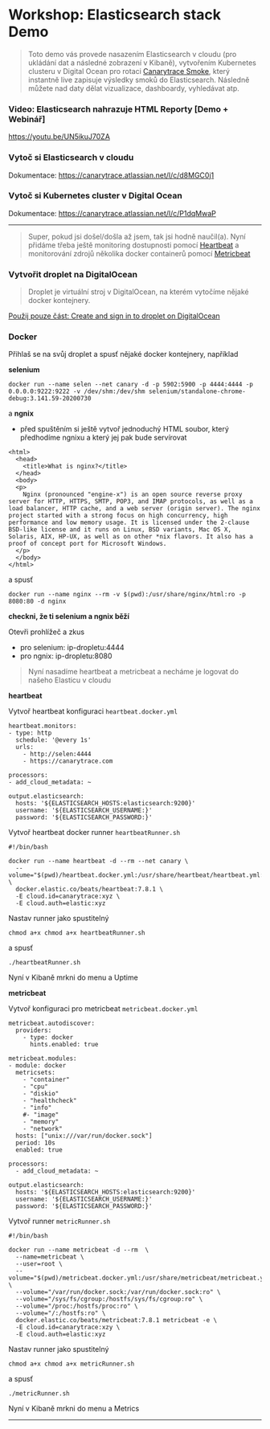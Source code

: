 # Workshop: Elasticsearch stack Demo
> Toto demo vás provede nasazením Elasticsearch v cloudu (pro ukládání dat a následné zobrazení v Kibaně), vytvořením Kubernetes clusteru v Digital Ocean pro rotaci [Canarytrace Smoke](https://quay.io/repository/canarytrace/smoke), který instantně live zapisuje výsledky smoků do Elasticsearch. Následně můžete nad daty dělat vizualizace, dashboardy, vyhledávat atp.

### Video: Elasticsearch nahrazuje HTML Reporty [Demo + Webinář]

https://youtu.be/UN5ikuJ70ZA

### Vytoč si Elasticsearch v cloudu

Dokumentace: https://canarytrace.atlassian.net/l/c/d8MGC0j1

### Vytoč si Kubernetes cluster v Digital Ocean

Dokumentace: https://canarytrace.atlassian.net/l/c/P1dqMwaP

---
> Super, pokud jsi došel/došla až jsem, tak jsi hodně naučil(a). Nyní přidáme třeba ještě monitoring dostupnosti pomocí [Heartbeat](https://www.elastic.co/beats/heartbeat) a monitorování zdrojů několika docker containerů pomocí [Metricbeat](https://www.elastic.co/beats/metricbeat)

### Vytvořit droplet na DigitalOcean
> Droplet je virtuální stroj v DigitalOcean, na kterém vytočíme nějaké docker kontejnery. 

[Použij pouze část: Create and sign in to droplet on DigitalOcean](https://canarytrace.atlassian.net/l/c/6xsXtGNT)

### Docker
Přihlaš se na svůj droplet a spusť nějaké docker kontejnery, například 

**selenium**

```
docker run --name selen --net canary -d -p 5902:5900 -p 4444:4444 -p 0.0.0.0:9222:9222 -v /dev/shm:/dev/shm selenium/standalone-chrome-debug:3.141.59-20200730
```

a **ngnix**

- před spuštěním si ještě vytvoř jednoduchý HTML soubor, který předhodíme ngnixu a který jej pak bude servírovat

```
<html>
  <head>
    <title>What is nginx?</title>
  </head>
  <body>
  <p>
    Nginx (pronounced "engine-x") is an open source reverse proxy server for HTTP, HTTPS, SMTP, POP3, and IMAP protocols, as well as a load balancer, HTTP cache, and a web server (origin server). The nginx project started with a strong focus on high concurrency, high performance and low memory usage. It is licensed under the 2-clause BSD-like license and it runs on Linux, BSD variants, Mac OS X, Solaris, AIX, HP-UX, as well as on other *nix flavors. It also has a proof of concept port for Microsoft Windows.
  </p>
  </body>
</html>
```

a spusť

```
docker run --name nginx --rm -v $(pwd):/usr/share/nginx/html:ro -p 8080:80 -d nginx
```

**checkni, že ti selenium a ngnix běží**

Otevři prohlížeč a zkus

- pro selenium: ip-dropletu:4444
- pro ngnix: ip-dropletu:8080

> Nyní nasadíme heartbeat a metricbeat a necháme je logovat do našeho Elasticu v cloudu

**heartbeat**

Vytvoř heartbeat konfiguraci `heartbeat.docker.yml`

```
heartbeat.monitors:
- type: http
  schedule: '@every 1s'
  urls:
    - http://selen:4444
    - https://canarytrace.com

processors:
- add_cloud_metadata: ~

output.elasticsearch:
  hosts: '${ELASTICSEARCH_HOSTS:elasticsearch:9200}'
  username: '${ELASTICSEARCH_USERNAME:}'
  password: '${ELASTICSEARCH_PASSWORD:}'
```

Vytvoř heartbeat docker runner `heartbeatRunner.sh`

```
#!/bin/bash

docker run --name heartbeat -d --rm --net canary \
  --volume="$(pwd)/heartbeat.docker.yml:/usr/share/heartbeat/heartbeat.yml:ro" \
  docker.elastic.co/beats/heartbeat:7.8.1 \
  -E cloud.id=canarytrace:xyz \
  -E cloud.auth=elastic:xyz
```

Nastav runner jako spustitelný

`chmod a+x chmod a+x heartbeatRunner.sh`

a spusť

`./heartbeatRunner.sh`

Nyní v Kibaně mrkni do menu a Uptime

**metricbeat**

Vytvoř konfiguraci pro metricbeat `metricbeat.docker.yml`
```
metricbeat.autodiscover:
  providers:
    - type: docker
      hints.enabled: true

metricbeat.modules:
- module: docker
  metricsets:
    - "container"
    - "cpu"
    - "diskio"
    - "healthcheck"
    - "info"
    #- "image"
    - "memory"
    - "network"
  hosts: ["unix:///var/run/docker.sock"]
  period: 10s
  enabled: true

processors:
  - add_cloud_metadata: ~

output.elasticsearch:
  hosts: '${ELASTICSEARCH_HOSTS:elasticsearch:9200}'
  username: '${ELASTICSEARCH_USERNAME:}'
  password: '${ELASTICSEARCH_PASSWORD:}'
```

Vytvoř runner `metricRunner.sh`

```
#!/bin/bash

docker run --name metricbeat -d --rm  \
  --name=metricbeat \
  --user=root \
  --volume="$(pwd)/metricbeat.docker.yml:/usr/share/metricbeat/metricbeat.yml:ro" \
  --volume="/var/run/docker.sock:/var/run/docker.sock:ro" \
  --volume="/sys/fs/cgroup:/hostfs/sys/fs/cgroup:ro" \
  --volume="/proc:/hostfs/proc:ro" \
  --volume="/:/hostfs:ro" \
  docker.elastic.co/beats/metricbeat:7.8.1 metricbeat -e \
  -E cloud.id=canarytrace:xzy \
  -E cloud.auth=elastic:xyz
```

Nastav runner jako spustitelný

`chmod a+x chmod a+x metricRunner.sh`

a spusť

`./metricRunner.sh`

Nyní v Kibaně mrkni do menu a Metrics

---
